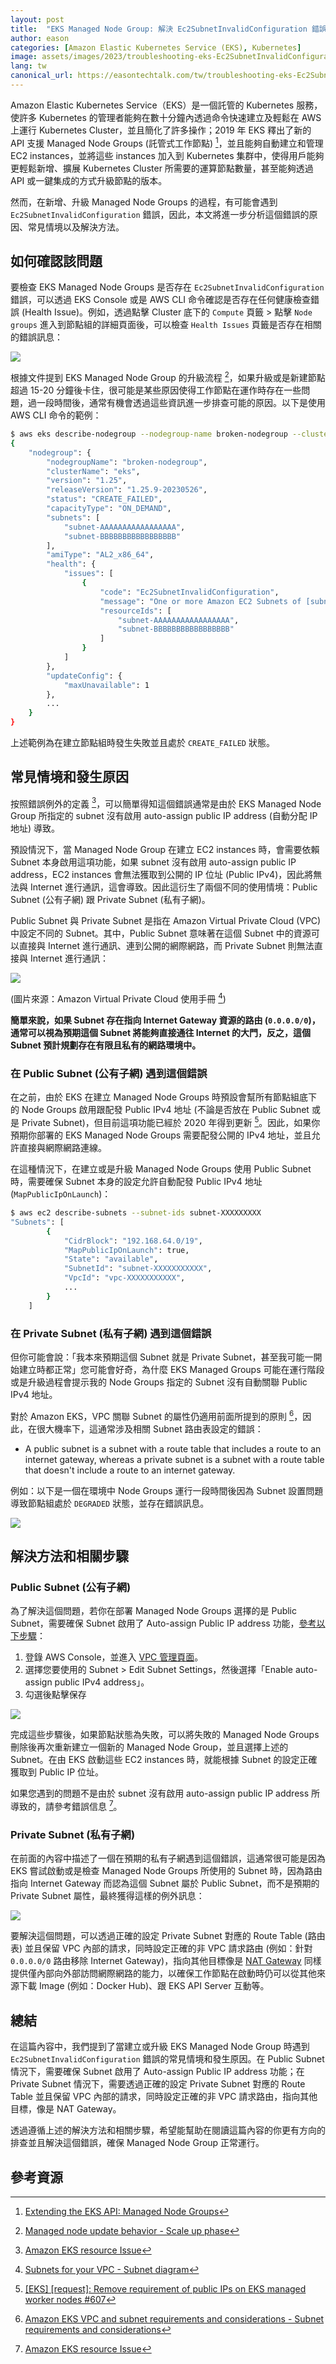 ```yaml
---
layout: post
title:  "EKS Managed Node Group: 解決 Ec2SubnetInvalidConfiguration 錯誤"
author: eason
categories: [Amazon Elastic Kubernetes Service (EKS), Kubernetes]
image: assets/images/2023/troubleshooting-eks-Ec2SubnetInvalidConfiguration-error/cover.png
lang: tw
canonical_url: https://easontechtalk.com/tw/troubleshooting-eks-Ec2SubnetInvalidConfiguration-error/
---
```


Amazon Elastic Kubernetes Service（EKS）是一個託管的 Kubernetes 服務，使許多 Kubernetes 的管理者能夠在數十分鐘內透過命令快速建立及輕鬆在 AWS 上運行 Kubernetes Cluster，並且簡化了許多操作；2019 年 EKS 釋出了新的 API 支援 Managed Node Groups (託管式工作節點) [^eks-managed-nodegroup]，並且能夠自動建立和管理 EC2 instances，並將這些 instances 加入到 Kubernetes 集群中，使得用戶能夠更輕鬆新增、擴展 Kubernetes Cluster 所需要的運算節點數量，甚至能夠透過 API 或一鍵集成的方式升級節點的版本。

然而，在新增、升級 Managed Node Groups 的過程，有可能會遇到 `Ec2SubnetInvalidConfiguration` 錯誤，因此，本文將進一步分析這個錯誤的原因、常見情境以及解決方法。

## 如何確認該問題

要檢查 EKS Managed Node Groups 是否存在 `Ec2SubnetInvalidConfiguration` 錯誤，可以透過 EKS Console 或是 AWS CLI 命令確認是否存在任何健康檢查錯誤 (Health Issue)。例如，透過點擊 Cluster 底下的 `Compute` 頁籤 > 點擊 `Node groups` 進入到節點組的詳細頁面後，可以檢查 `Health Issues` 頁籤是否存在相關的錯誤訊息：

![](/assets/images/2023/troubleshooting-eks-Ec2SubnetInvalidConfiguration-error/nodegroup-create-failed.png)

根據文件提到 EKS Managed Node Group 的升級流程 [^eks-managed-nodegroup-update-behavior]，如果升級或是新建節點超過 15-20 分鐘後卡住，很可能是某些原因使得工作節點在運作時存在一些問題，過一段時間後，通常有機會透過這些資訊進一步排查可能的原因。以下是使用 AWS CLI 命令的範例：

```bash
$ aws eks describe-nodegroup --nodegroup-name broken-nodegroup --cluster eks --region eu-west-1
{
    "nodegroup": {
        "nodegroupName": "broken-nodegroup",
        "clusterName": "eks",
        "version": "1.25",
        "releaseVersion": "1.25.9-20230526",
        "status": "CREATE_FAILED",
        "capacityType": "ON_DEMAND",
        "subnets": [
            "subnet-AAAAAAAAAAAAAAAAA",
            "subnet-BBBBBBBBBBBBBBBBB"
        ],
        "amiType": "AL2_x86_64",
        "health": {
            "issues": [
                {
                    "code": "Ec2SubnetInvalidConfiguration",
                    "message": "One or more Amazon EC2 Subnets of [subnet-AAAAAAAAAAAAAAAAA, subnet-BBBBBBBBBBBBBBBBB] for node group broken-nodegroup does not automatically assign public IP addresses to instances launched into it. If you want your instances to be assigned a public IP address, then you need to enable auto-assign public IP address for the subnet. See IP addressing in VPC guide: https://docs.aws.amazon.com/vpc/latest/userguide/vpc-ip-addressing.html#subnet-public-ip",
                    "resourceIds": [
                        "subnet-AAAAAAAAAAAAAAAAA",
                        "subnet-BBBBBBBBBBBBBBBBB"
                    ]
                }
            ]
        },
        "updateConfig": {
            "maxUnavailable": 1
        },
        ...
    }
}
```

上述範例為在建立節點組時發生失敗並且處於 `CREATE_FAILED` 狀態。

## 常見情境和發生原因

按照錯誤例外的定義 [^eks-issues]，可以簡單得知這個錯誤通常是由於 EKS Managed Node Group 所指定的 subnet 沒有啟用 auto-assign public IP address (自動分配 IP 地址) 導致。

預設情況下，當 Managed Node Group 在建立 EC2 instances 時，會需要依賴 Subnet 本身啟用這項功能，如果 subnet 沒有啟用 auto-assign public IP address，EC2 instances 會無法獲取到公開的 IP 位址 (Public IPv4)，因此將無法與 Internet 進行通訊，這會導致。因此這衍生了兩個不同的使用情境：Public Subnet (公有子網) 跟 Private Subnet (私有子網)。

Public Subnet 與 Private Subnet 是指在 Amazon Virtual Private Cloud (VPC) 中設定不同的 Subnet。其中，Public Subnet 意味著在這個 Subnet 中的資源可以直接與 Internet 進行通訊、連到公開的網際網路，而 Private Subnet 則無法直接與 Internet 進行通訊：

![](/assets/images/2023/troubleshooting-eks-Ec2SubnetInvalidConfiguration-error/subnet-diagram.png)

(圖片來源：Amazon Virtual Private Cloud 使用手冊 [^subnet-diagram])

**簡單來說，如果 Subnet 存在指向 Internet Gateway 資源的路由 (`0.0.0.0/0`)，通常可以視為預期這個 Subnet 將能夠直接通往 Internet 的大門，反之，這個 Subnet 預計規劃存在有限且私有的網路環境中。**

### 在 Public Subnet (公有子網) 遇到這個錯誤

在之前，由於 EKS 在建立 Managed Node Groups 時預設會幫所有節點組底下的 Node Groups 啟用跟配發 Public IPv4 地址 (不論是否放在 Public Subnet 或是 Private Subnet)，但目前這項功能已經於 2020 年得到更新 [^eks-feature-request-607]。因此，如果你預期你部署的 EKS Managed Node Groups 需要配發公開的 IPv4 地址，並且允許直接與網際網路連線。

在這種情況下，在建立或是升級 Managed Node Groups 使用 Public Subnet 時，需要確保 Subnet 本身的設定允許自動配發 Public IPv4 地址 (`MapPublicIpOnLaunch`)：

```bash
$ aws ec2 describe-subnets --subnet-ids subnet-XXXXXXXXX
"Subnets": [
        {
            "CidrBlock": "192.168.64.0/19",
            "MapPublicIpOnLaunch": true,
            "State": "available",
            "SubnetId": "subnet-XXXXXXXXXXX",
            "VpcId": "vpc-XXXXXXXXXXX",
            ...
        }
    ]
```

### 在 Private Subnet (私有子網) 遇到這個錯誤

但你可能會說：「我本來預期這個 Subnet 就是 Private Subnet，甚至我可能一開始建立時都正常」您可能會好奇，為什麼 EKS Managed Groups 可能在運行階段或是升級過程會提示我的 Node Groups 指定的 Subnet 沒有自動關聯 Public IPv4 地址。

對於 Amazon EKS，VPC 關聯 Subnet 的屬性仍適用前面所提到的原則 [^eks-vpc-subnet-considerations]，因此，在很大機率下，這通常涉及相關 Subnet 路由表設定的錯誤：

- A public subnet is a subnet with a route table that includes a route to an internet gateway, whereas a private subnet is a subnet with a route table that doesn't include a route to an internet gateway.

例如：以下是一個在環境中 Node Groups 運行一段時間後因為 Subnet 設置問題導致節點組處於 `DEGRADED` 狀態，並存在錯誤訊息。

![](/assets/images/2023/troubleshooting-eks-Ec2SubnetInvalidConfiguration-error/nodegroup-degraded.png)

## 解決方法和相關步驟

### Public Subnet (公有子網)

為了解決這個問題，若你在部署 Managed Node Groups 選擇的是 Public Subnet，需要確保 Subnet 啟用了 Auto-assign Public IP address 功能，[參考以下步驟](https://docs.aws.amazon.com/vpc/latest/userguide/modify-subnets.html#subnet-public-ip)：

1. 登錄 AWS Console，並進入 [VPC 管理頁面](https://console.aws.amazon.com/vpc/)。
2. 選擇您要使用的 Subnet > Edit Subnet Settings，然後選擇「Enable auto-assign public IPv4 address」。
3. 勾選後點擊保存

![](/assets/images/2023/troubleshooting-eks-Ec2SubnetInvalidConfiguration-error/enable-auto-assign-up-settings.png)

完成這些步驟後，如果節點狀態為失敗，可以將失敗的 Managed Node Groups 刪除後再次重新建立一個新的 Managed Node Group，並且選擇上述的 Subnet。在由 EKS 啟動這些 EC2 instances 時，就能根據 Subnet 的設定正確獲取到 Public IP 位址。

如果您遇到的問題不是由於 subnet 沒有啟用 auto-assign public IP address 所導致的，請參考錯誤信息 [^eks-issues]。

### Private Subnet (私有子網)

在前面的內容中描述了一個在預期的私有子網遇到這個錯誤，這通常很可能是因為 EKS 嘗試啟動或是檢查 Managed Node Groups 所使用的 Subnet 時，因為路由指向 Internet Gateway 而認為這個 Subnet 屬於 Public Subnet，而不是預期的 Private Subnet 屬性，最終獲得這樣的例外訊息：

![](/assets/images/2023/troubleshooting-eks-Ec2SubnetInvalidConfiguration-error/incorrect-private-subnet-route.png)

要解決這個問題，可以透過正確的設定 Private Subnet 對應的 Route Table (路由表) 並且保留 VPC 內部的請求，同時設定正確的非 VPC 請求路由 (例如：針對 `0.0.0.0/0` 路由移除 Internet Gateway)，指向其他目標像是 [NAT Gateway](https://docs.aws.amazon.com/vpc/latest/userguide/vpc-nat-gateway.html) 同樣提供僅內部向外部訪問網際網路的能力，以確保工作節點在啟動時仍可以從其他來源下載 Image (例如：Docker Hub)、跟 EKS API Server 互動等。

## 總結

在這篇內容中，我們提到了當建立或升級 EKS Managed Node Group 時遇到 `Ec2SubnetInvalidConfiguration` 錯誤的常見情境和發生原因。在 Public Subnet 情況下，需要確保 Subnet 啟用了 Auto-assign Public IP address 功能；在 Private Subnet 情況下，需要透過正確的設定 Private Subnet 對應的 Route Table 並且保留 VPC 內部的請求，同時設定正確的非 VPC 請求路由，指向其他目標，像是 NAT Gateway。

透過遵循上述的解決方法和相關步驟，希望能幫助在閱讀這篇內容的你更有方向的排查並且解決這個錯誤，確保 Managed Node Group 正常運行。

## 參考資源

[^eks-managed-nodegroup]: [Extending the EKS API: Managed Node Groups](https://aws.amazon.com/blogs/containers/eks-managed-node-groups/)
[^eks-issues]: [Amazon EKS resource Issue](https://docs.aws.amazon.com/eks/latest/APIReference/API_Issue.html)
[^eks-managed-nodegroup-update-behavior]: [Managed node update behavior - Scale up phase](https://docs.aws.amazon.com/eks/latest/userguide/managed-node-update-behavior.html#managed-node-update-scale-up)
[^subnet-diagram]: [Subnets for your VPC - Subnet diagram](https://docs.aws.amazon.com/vpc/latest/userguide/configure-subnets.html#subnet-diagram)
[^eks-feature-request-607]: [[EKS] [request]: Remove requirement of public IPs on EKS managed worker nodes #607](https://github.com/aws/containers-roadmap/issues/607)
[^eks-vpc-subnet-considerations]: [Amazon EKS VPC and subnet requirements and considerations - Subnet requirements and considerations](https://docs.aws.amazon.com/eks/latest/userguide/network_reqs.html#network-requirements-subnets)